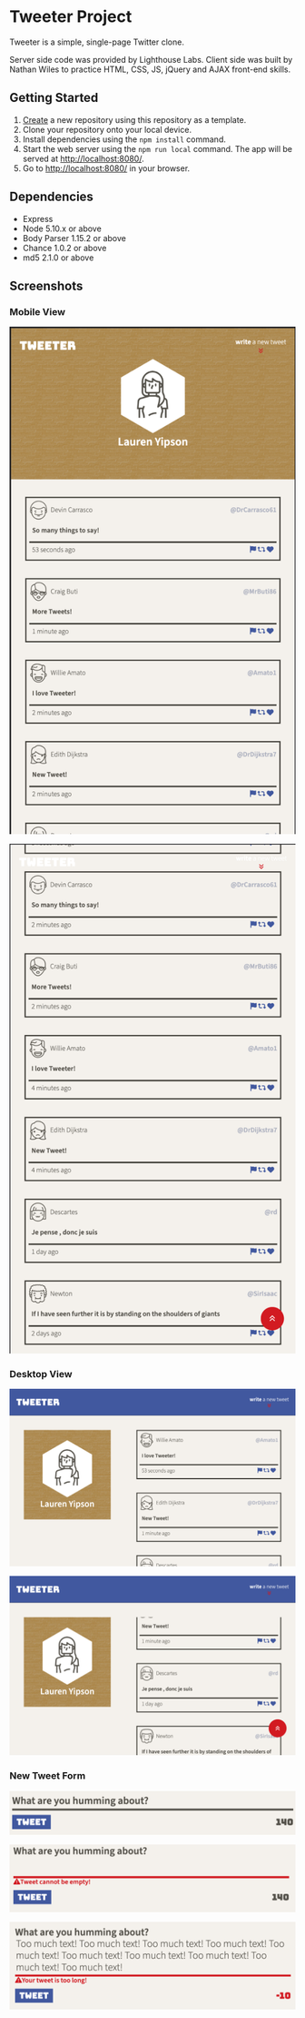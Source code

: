 # Tweeter Project

Tweeter is a simple, single-page Twitter clone.

Server side code was provided by Lighthouse Labs. Client side was built by Nathan Wiles to practice HTML, CSS, JS, jQuery and AJAX front-end skills.

## Getting Started

1. [Create](https://docs.github.com/en/repositories/creating-and-managing-repositories/creating-a-repository-from-a-template) a new repository using this repository as a template.
2. Clone your repository onto your local device.
3. Install dependencies using the `npm install` command.
4. Start the web server using the `npm run local` command. The app will be served at <http://localhost:8080/>.
5. Go to <http://localhost:8080/> in your browser.

## Dependencies

- Express
- Node 5.10.x or above
- Body Parser 1.15.2 or above
- Chance 1.0.2 or above
- md5 2.1.0 or above

## Screenshots

### Mobile View

!["Screenshot of mobile view"](https://github.com/nathanwiles/tweeter/blob/master/docs/tweeter-mobile-home.png?raw=true)


!["Screenshot of scrolled mobile view"](https://github.com/nathanwiles/tweeter/blob/master/docs/tweeter-mobile-scrolled-down.png?raw=true)

### Desktop View

!["Screenshot of desktop view"](https://github.com/nathanwiles/tweeter/blob/master/docs/tweeter-desktop-home.png?raw=true)


!["Screenshot of scrolled desktop"](https://github.com/nathanwiles/tweeter/blob/master/docs/tweeter-desktop-scrolled-down.png?raw=true)

### New Tweet Form

!["Screenshot of new tweet"](https://github.com/nathanwiles/tweeter/blob/master/docs/tweeter-new-tweet.png?raw=true)

!["Screenshot of empty tweet error"](https://github.com/nathanwiles/tweeter/blob/master/docs/tweeter-empty-tweet-error.png?raw=true)

!["Screenshot of tweet too log error"](https://github.com/nathanwiles/tweeter/blob/master/docs/tweeter-too-long-tweet-error.png?raw=true)
